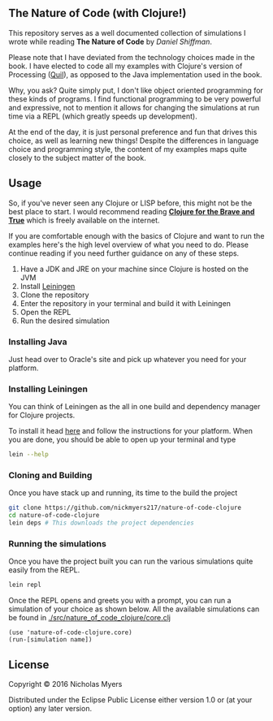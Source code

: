 ## The Nature of Code (with Clojure!)

This repository serves as a well documented collection of simulations I wrote while reading **The Nature of Code** by *Daniel Shiffman*.

Please note that I have deviated from the technology choices made in the book. I have elected to code all my examples with Clojure's version of Processing ([Quil](http://quil.info/)), as opposed to the Java implementation used in the book.

Why, you ask? Quite simply put, I don't like object oriented programming for these kinds of programs. I find functional programming to be very powerful and expressive, not to mention it allows for changing the simulations at run time via a REPL (which greatly speeds up development).

At the end of the day, it is just personal preference and fun that drives this choice, as well as learning new things! Despite the differences in language choice and programming style, the content of my examples maps quite closely to the subject matter of the book.

## Usage
So, if you've never seen any Clojure or LISP before, this might not be the best place to start. I would recommend reading **[Clojure for the Brave and True](http://www.braveclojure.com/)** which is freely available on the internet.

If you are comfortable enough with the basics of Clojure and want to run the examples here's the high level overview of what you need to do. Please continue reading if you need further guidance on any of these steps.

1. Have a JDK and JRE on your machine since Clojure is hosted on the JVM
2. Install [Leiningen](http://leiningen.org/)
3. Clone the repository
4. Enter the repository in your terminal and build it with Leiningen
5. Open the REPL
6. Run the desired simulation

### Installing Java
Just head over to Oracle's site and pick up whatever you need for your platform.

### Installing Leiningen
You can think of Leiningen as the all in one build and dependency manager for Clojure projects.

To install it head [here](http://leiningen.org/) and follow the instructions for your platform. When you are done, you should be able to open up your terminal and type
```bash
lein --help
```

### Cloning and Building
Once you have stack up and running, its time to the build the project
```bash
git clone https://github.com/nickmyers217/nature-of-code-clojure
cd nature-of-code-clojure
lein deps # This downloads the project dependencies
```

### Running the simulations
Once you have the project built you can run the various simulations quite easily from the REPL.

```bash
lein repl
```
Once the REPL opens and greets you with a prompt, you can run a simulation of your choice as shown below. All the available simulations can be found in [./src/nature_of_code_clojure/core.clj](./src/nature_of_code_clojure/core.clj)
```
(use 'nature-of-code-clojure.core)
(run-[simulation name])
```

## License

Copyright © 2016 Nicholas Myers

Distributed under the Eclipse Public License either version 1.0 or (at
your option) any later version.
